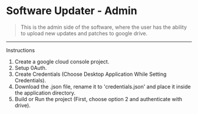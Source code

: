 # Software Updater - Admin

> This is the admin side of the software, where the user has the ability to upload new updates and patches to google drive.

---

Instructions

1. Create a google cloud console project.
1. Setup 0Auth.
1. Create Credentials (Choose Desktop Application While Setting Credentials).
1. Download the .json file, rename it to 'credentials.json' and place it inside the application directory.
1. Build or Run the project (First, choose option 2 and authenticate with drive).